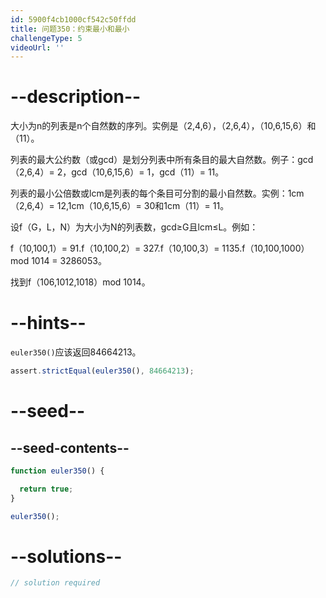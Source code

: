 ```yaml
---
id: 5900f4cb1000cf542c50ffdd
title: 问题350：约束最小和最小
challengeType: 5
videoUrl: ''
---
```


# --description--

大小为n的列表是n个自然数的序列。实例是（2,4,6），（2,6,4），（10,6,15,6）和（11）。

列表的最大公约数（或gcd）是划分列表中所有条目的最大自然数。例子：gcd（2,6,4）= 2，gcd（10,6,15,6）= 1，gcd（11）= 11。

列表的最小公倍数或lcm是列表的每个条目可分割的最小自然数。实例：1cm（2,6,4）= 12,1cm（10,6,15,6）= 30和1cm（11）= 11。

设f（G，L，N）为大小为N的列表数，gcd≥G且lcm≤L。例如：

f（10,100,1）= 91.f（10,100,2）= 327.f（10,100,3）= 1135.f（10,100,1000）mod 1014 = 3286053。

找到f（106,1012,1018）mod 1014。

# --hints--

`euler350()`应该返回84664213。

```js
assert.strictEqual(euler350(), 84664213);
```

# --seed--

## --seed-contents--

```js
function euler350() {

  return true;
}

euler350();
```

# --solutions--

```js
// solution required
```

